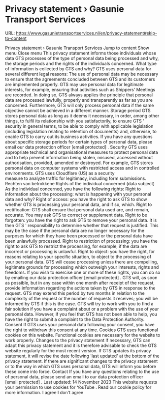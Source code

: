 # Privacy statement › Gasunie Transport Services

URL: https://www.gasunietransportservices.nl/en/privacy-statement#skip-to-content

Privacy statement › Gasunie Transport Services
Jump to content
Show menu
Close menu
This privacy statement informs those individuals whose data
GTS
processes of the type of personal data being processed and why, the storage periods and the rights of the individuals concerned.
What type of information is collected by
GTS
and why?
GTS
uses personal data for several different legal reasons:
The use of personal data may be      necessary to ensure that the agreements concluded between
GTS
and its      customers are implemented properly.
GTS
may use personal data for      legitimate interests, for example, ensuring that activities such as      Shippers' Meetings are recorded.
In doing so,
GTS
always applies the principle that personal data are processed lawfully, properly and transparently as far as you are concerned. Furthermore,
GTS
will only process personal data if the same objective cannot be achieved in a different manner.
Storage period
GTS
stores personal data as long as it deems it necessary, in order, among other things, to fulfil its relationship with you satisfactorily, to ensure
GTS
' security in general terms, to be able to comply with applicable legislation (including legislation relating to retention of documents) and, otherwise, to enable
GTS
to carry out its business activities. If you have any questions about specific storage periods for certain types of personal data, please email our data protection officer
[email protected]
.
Security
GTS
uses appropriate technical and organisational measures to protect personal data and to help prevent information being stolen, misused, accessed without authorisation, provided, amended or destroyed. For example,
GTS
stores personal data on computer systems with restricted access and in controlled environments.
GTS
uses Cloudflare (US) as a security measure to analyze traffic for legitimacy, including form submissions.
Rechten van betrokkene
Rights of the individual concerned (data subject)
As the individual concerned, you have the following rights:
Right to information about the      processing: what is happening with your personal data and why?
Right      of access: you have the right to ask
GTS
to show whether
GTS
is      processing your personal data, and if so, which.
Right      to rectification:
GTS
shall ensure that personal data used are, and      remain, accurate. You may ask
GTS
to correct or supplement data.
Right      to be forgotten: you have the right to ask
GTS
to remove your personal      data. It is then
GTS
' responsibility to determine whether that request is      justified. This may be the case if the personal data are no longer      necessary for the purposes for which they have been processed or the      personal data have been unlawfully processed.
Right      to restriction of processing: you have the right to ask
GTS
to restrict      the processing, for example, if the data are incorrect or processing is      unlawful.
Right      to object: you have the right, for reasons relating to your specific      situation, to object to the processing of your personal data.
GTS
will      cease processing unless there are compelling, legitimate grounds for      processing which outweigh your interests, rights and freedoms.
If you wish to exercise one or more of these rights, you can do so by emailing our data protection officer
[email protected]
.
GTS
will, as soon as possible, but in any case within one month after receipt of the request, provide information regarding the actions taken by
GTS
in response to the request.
GTS
may extend this period by two months in relation to the complexity of the request or the number of requests it receives; you will be informed by
GTS
if this is the case.
GTS
will try to work with you to find a fair solution if you have a complaint about or a problem with the use of your personal data. However, if you feel that
GTS
has not been able to help, you have the right to submit a complaint to the Data Protection Authority.
Consent
If
GTS
uses your personal data following your consent, you have the right to withdraw this consent at any time.
Cookies
GTS
uses functional cookies on this website. Functional cookies are necessary for the website to work properly.
Changes to the privacy statement
If necessary,
GTS
can adapt this privacy statement and it is therefore advisable to check the
GTS
website regularly for the most recent version. If
GTS
updates its privacy statement, it will revise the date following 'last updated' at the bottom of the privacy statement. If there are significant changes to the privacy statement or to the way in which
GTS
uses personal data,
GTS
will inform you before these come into force.
Contact
If you have any questions relating to the use of personal data, please send an email to our data protection officer
[email protected]
.
Last updated: 14 November 2023
This website requests your permission to use cookies for
YouTube
. Read our
cookie policy
for more information.
I agree
I don't agree